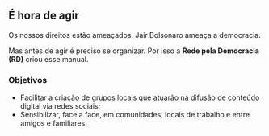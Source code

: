 ## É hora de agir

Os nossos direitos estão ameaçados. Jair Bolsonaro ameaça a democracia.

Mas antes de agir é preciso se organizar. Por isso a **Rede pela Democracia (RD)** criou esse manual.

### Objetivos

 - Facilitar a criação de grupos locais que atuarão na difusão de conteúdo digital via redes sociais;
 - Sensibilizar, face a face, em comunidades, locais de trabalho e entre amigos e familiares.
